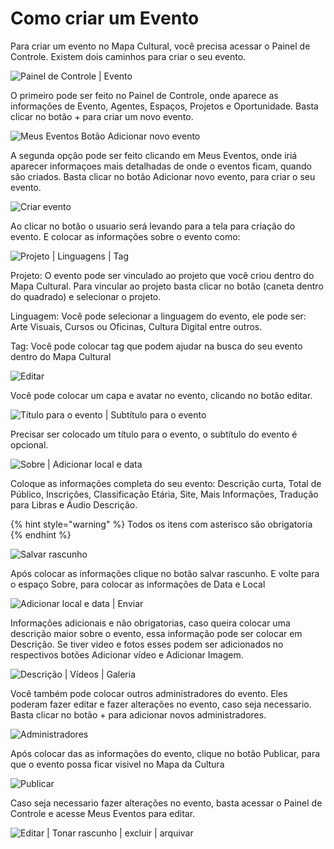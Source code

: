 # Como criar um Evento

Para criar um evento no Mapa Cultural, você precisa acessar o Painel de Controle. Existem dois caminhos para criar o seu evento. 

![Painel de Controle \| Evento](../.gitbook/assets/como-criar-um-evento01.png)

O primeiro pode ser feito no Painel de Controle, onde aparece as informações de Evento, Agentes, Espaços, Projetos e Oportunidade. Basta clicar no botão + para criar um novo evento.

![Meus Eventos  Bot&#xE3;o Adicionar novo evento](../.gitbook/assets/como-criar-um-evento02.png)

A segunda opção pode ser feito clicando em Meus Eventos, onde iriá aparecer informaçoes mais detalhadas de onde o eventos ficam, quando são criados. Basta clicar no botão Adicionar novo evento, para criar o seu evento. 

![Criar evento](../.gitbook/assets/como-criar-um-evento03.png)

Ao clicar no botão o usuario será levando para a tela para criação do evento. E colocar as informações sobre o evento como: 

![Projeto \| Linguagens \| Tag ](../.gitbook/assets/como-criar-um-evento04.png)

Projeto: O evento pode ser vinculado ao projeto que você criou dentro do Mapa Cultural. Para vincular ao projeto basta clicar no botão \(caneta dentro do quadrado\) e selecionar o projeto. 

Linguagem: Você pode selecionar a linguagem do evento, ele pode ser: Arte Visuais, Cursos ou Oficinas, Cultura Digital entre outros. 

Tag: Você pode colocar tag que podem ajudar na busca do seu evento dentro do Mapa Cultural

![Editar](../.gitbook/assets/como-criar-um-evento05.png)

Você pode colocar um capa e avatar no evento, clicando no botão editar.

![T&#xED;tulo para o evento \| Subt&#xED;tulo para o evento](../.gitbook/assets/como-criar-um-evento06.png)

Precisar ser colocado um título para o evento, o subtítulo do evento é opcional.

![Sobre \| Adicionar local e data](../.gitbook/assets/como-criar-um-evento08.png)

Coloque as informações completa do seu evento: Descrição curta, Total de Público, Inscrições, Classificação Etária, Site, Mais Informações, Tradução para Libras e Áudio Descrição.

{% hint style="warning" %}
Todos os itens com asterisco são obrigatoria
{% endhint %}

![Salvar rascunho](../.gitbook/assets/como-criar-um-evento07.png)

Após colocar as informações clique no botão salvar rascunho. E volte para o espaço Sobre, para colocar as informações de Data e Local

![Adicionar local e data \| Enviar](../.gitbook/assets/como-criar-um-evento09.png)

Informações adicionais e não obrigatorias, caso queira colocar uma descrição maior sobre o evento, essa informação pode ser colocar em Descrição. Se tiver video e fotos esses podem ser adicionados no respectivos botões Adicionar vídeo e Adicionar Imagem.

![Descri&#xE7;&#xE3;o \| V&#xED;deos \| Galeria](../.gitbook/assets/como-criar-um-evento10.png)

Você também pode colocar outros administradores do evento. Eles poderam fazer editar e fazer alterações no evento, caso seja necessario. Basta clicar no botão + para adicionar novos administradores. 

![Administradores](../.gitbook/assets/como-criar-um-evento11.png)

Após colocar das as informações do evento, clique no botão Publicar, para que o evento possa ficar visivel no Mapa da Cultura

![Publicar](../.gitbook/assets/como-criar-um-evento15.png)

Caso seja necessario fazer alterações no evento, basta acessar o Painel de Controle e acesse Meus Eventos para editar. 

![Editar \| Tonar rascunho \| excluir \| arquivar](../.gitbook/assets/como-criar-um-evento14.png)



